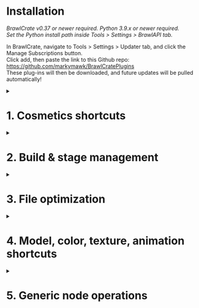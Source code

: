 # Installation
*BrawlCrate v0.37 or newer required. Python 3.9.x or newer required.*  
*Set the Python install path inside Tools > Settings > BrawlAPI tab.*  

In BrawlCrate, navigate to Tools > Settings > Updater tab, and click the Manage Subscriptions button.  
Click add, then paste the link to this Github repo: https://github.com/markymawk/BrawlCratePlugins  
These plug-ins will then be downloaded, and future updates will be pulled automatically!  

<details>
<summary><h1>1. Cosmetics shortcuts</h1></summary>

## 1.1 Convert PNGs to Battle Portraits

**Usage:** Plugins menu

Bulk export PNG files as InfFace BRRES files, given a starting index value. Supports 3-digit (vBrawl) and 4-digit (50CC) indices.

## 1.2 info.pac Stock Icon Exporter
**Usage:** info.pac > Right-click BRRES Misc Data 30 (or parent ARC)

Export stock textures and StockFace PAT0 animation data to the other files where stock icon data is used: `STGRESULT.pac`, `StockFaceTex.brres`, and `sc_selcharacter.pac`.

## 1.3 Copy MenuRule colors
**Usage:** Right-click a MenMainIcon CLR animation inside a MenuRule arc within menumain or selcharacter2

Copy the selected CLR0 to its matching counterparts (all CLR0s inside MenuRule that end in the same digit). Recommended to be run once each for 0 through 5.

## 1.4 Export MenuRule ARC
**Usage:** Right-click the MenuRule_en ARC within a menumain or selcharacter2 pac

Export the MenuRule ARC between menumain & selcharacter2 files.

## 1.5 Colorsmash-safe Texture Sort
**Usage:** Right-click any "Textures" group, or parent BRRES

Sort textures alphabetically, while keeping colorsmash groups in-tact. Includes auto-save functionality for backups during longer sorts.
  
## 1.6 Import palettes
**Usage:** Right-click any "Palettes" group

Import new palettes from one or more external PLT0 files.
</details>

<details>
<summary><h1>2. Build & stage management</h1></summary>

## 2.1 Copy Tracklist Frequencies
**Usage:** Plugins menu

Transfer entire tracklist frequencies across build updates. Select a "source" tracklist folder (typically `Project+/pf/sound/tracklist`) and a "destination" tracklist folder. Song frequency values will be copied from the source to the destination tracklists, based on song name or filename.

## 2.2 Detect Unused BRSTMs (P+)
**Usage:** Plugins menu > File Checking (P+)

Scan a `strm` folder for any BRSTM files that aren't used by tracklist files inside `sound/tracklist/`. Unused files will be listed, with the option to delete them all at once.

## 2.3 Copy StgPosition & STPM Camera to 1:1s
**Usage:** Right-click any StgPosition model, parent Model Data [100] BRRES, STPM node, or STPMEntry node inside a stage pac

Copy stageposition data (blastzones, respawn points) and STPM camera data to all other stage .pac files that contain a given substring. For stage files with multiple StgPosition or STPM nodes, only the top-most one will be overwritten.  
This process is irreversible -- always keep backups!

## 2.4-2.6 Verify ASL, param, & TLST File Data
**Usage:** Plugins menu > File Checking (P+)

All .ASL files, .param files, or TLST files inside their respective folders (or parent `pf` folder) will be checked for valid file locations. Optionally, the contents can be exported to a .txt file, containing various relevant information or error data.

*An individual tracklist can be checked via its right-click > plug-ins menu*

## 2.7 ASL + Param File Navigator
**Usage:** Right-click a param root node, ASL entry node, or any param substage entry.

Open a .param file from its ASL entry, or open the stage .pac or .tlst file associated with a given .param file. Specific substage .pac files can also be opened via right-clicking their child nodes.

## 2.8 TLST Add BRSTMs to Tracklist
**Usage:** Right-click tracklist root node

Generate new tracklist entries from selected BRSTM files based on their filepaths. If the BRSTM files exist outside of a strm folder, a custom prefix can be added to describe the relative path, such as `../../`

## 2.9 TLST Reset Track Frequencies
**Usage:** Right-click tracklist root node

Reset all frequency values of tracklist entries to their default value (40).

## 2.10 TLST Rename & Set Volume in All Tracklists
**Usage:** Right-click any track node that uses a custom BRSTM path

Rename or set volume of all instances of the selected track across every tracklist in the same directory. For quick repeat usage, leave the tracklist directory open in BrawlCrate.
</details>
<details>
<summary><h1> 3. File optimization</h1></summary>

## 3.1 Delete Unused Animation Data
**Usage:** Plugins menu > PAC File Optimization

Check CHR0, VIS0, SRT0, CLR0, and PAT0 animations in the currently opened stage .pac file. Any unused entries will be listed and deleted from the animation. Only recommended for FD, BF, or Palutena-based stages. The result should always be tested in-game, with a backup .pac file saved.

*Alternately can be run per animation, via any individual animation's right-click > plug-ins menu*

## 3.2 Delete Unused Stage Textures
**Usage:** Plugins menu > PAC File Optimization

Check materials and TEX0 nodes in the currently opened stage .pac file. Any materials that are unused by objects, PAT0 animations, or SRT0 animations, along with any textures unused by materials or PAT0 animations, will all be deleted. Any Cull_All materials, unused Normals, and unused Vertex nodes are also listed, but not deleted. **WILL break Hanenbow-based stages**, and may have untested, undesired effects on others (be wary of Star Fox or Shadow Moses-based stages). The result should always be tested in-game, with a backup .pac file saved.

## 3.3 Delete Unused Vertices and Normals
**Usage:** Plugins menu > PAC File Optimization

Delete any Normal or Vertex nodes unused by any objects within models. The result should always be tested in-game, with a backup .pac file saved.

## 3.4 Delete Unused Bones
**Usage:** Plugins menu > PAC File Optimization

Delete any bones unused by objects or collisions. Out of caution, this doesn't affect any models that use non-SingleBind objects (objects bound to multiple bones).

## 3.5 Generate Static BRRES Redirects
**Usage:** Plugins menu > PAC File Optimization

Improve readability of stage .pac files by converting "Static" BRRES nodes (nodes where the only entry is a Static model) to Redirect nodes at the end of the file. The result should always be tested in-game, with a backup .pac file saved.

</details>
<details>
<summary><h1>4. Model, color, texture, animation shortcuts</h1></summary>

## 4.1 Adjust HSV (Set and Rotate Hue, Adjust Saturation, Adjust Brightness)
**Usage:** Right-click a MDL0 Color node, CLR0 animation node, CLR0 material, CLR0 material entry, or Vertex color node

Modify all color entries of the selected item at once. **Set Hue** changes all colors to the same hue (0 to 359 valid). **Rotate Hue** adds a given value to all colors' hue values, rotating them along the color wheel (-180 to 180 valid). **Adjust Saturation** and **Adjust Brightness** change the value of the color's respective saturation or brightness by the entered value (-100 to 100 valid).

## 4.2 MDL0 Copy Fighter Model
**Usage:** Right-click a MDL0 node inside a costume .pac file

Export the selected fighter MDL0 to all identically-named MDL0 nodes in the fighter's directory. Useful for optimizing or iterating on several recolors at once.

## 4.3 MDL0 Import Material Settings
**Usage:** Right-click any MDL0 node

Import materials and shaders from an external .MDL0 file, along with object DrawPass settings. Objects still must be re-assigned to materials manually.

## 4.4 MDL0 Set All FogIndex & LightSet
**Usage:** Right-click any MDL0 node with materials

Set all of the model's materials' FogIndex or LightSetIndex values to the entered value (-1 to 20).

## 4.5 PAT0 Set Palettes to Texture Name
**Usage:** Right-click any PAT0, PAT0 texture entry, PAT0 material entry, or AnmTexPat brres group  

Set each frame's palette within a PAT0 entry to match the name of the texture on that frame.

## 4.6 CHR0 Set All Tangents
**Usage:** Right-click any CHR0 or CHR0 entry node

Set all tangents to a given value in a CHR0 animation, or for a specific bone within.

## 4.7 Set All Game & Watch Colors
**Usage:** Right-click a CLR0 animation inside FitGameWatch00.pac, or the corresponding ColorRegister0 entry

Replace all matching ColorRegister0 entries with the selected color sequence inside the FitGamewatch00 file. Must be ran separately for fill and border entries.

## 4.8 Locate Texture Usage
**Usage:** Right-click a TEX0 node inside a stage .pac file

List all models, materials, objects, and PAT animations using the selected texture.

## 4.9 Rename TEX0 & Preserve References
**Usage:** Right-click a TEX0 node within any BRRES

Rename the selected texture and any material references and PAT0 entries where the texture is used. If the selected TEX0 is renamed over an already-existing TEX0, then the selected TEX0 will be deleted, and all references to the selected texture will instead direct to the new texture.
For TEX0s within a MiscData or ModelData, only that BRRES will be affected. For TEX0s within a TextureData, references within the whole file will be checked.

## 4.10 Increment TEX0 Names
**Usage**: Right-click a TEX0 whose name ends in a digit

Rename the selected texture, along with a given number of TEX0 nodes above it, by automatically incrementing a numbered suffix by 1. Helpful for adding cosmetics in the middle of a set.

## 4.11 Locate SCN0 LightSet/Fog Usage
**Usage:** Right-click a LightSet or Fog node

List all materials to which the selected LightSet index or Fog index is assigned.

</details>
<details>
<summary><h1>5. Generic node operations</h1></summary>

## 5.1 Output Nodes to Text
**Usage:** Plugins menu

Output a .txt file containing info of the selected node and all child nodes, including name, MD5 checksum, node size, and specialized info for certain node types. Ideal for comparing files or as a form of version control.

## 5.2 MD5 of Selected Node
**Usage:** Plugins menu

Display a message with the MD5 checksum of the selected node, for quick checks or comparisons.
